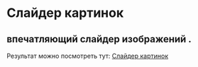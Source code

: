 # Слайдер картинок
## впечатляющий слайдер изображений .
Результат можно посмотреть тут: 
[Слайдер картинок](https://alekseeva-t-v.github.io/slider/)
